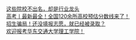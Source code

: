   
[这些院校不出名，却是行业龙头](http://www.dianyue.me/archives/840/qmashta79l31wp0m/)  
[高考丨最新最全！全国120余所高校预估分数线来了！](http://www.dianyue.me/archives/527/0dgaamz316mqbnuo/)  
[招生骗局！还没填报志愿，就已经被录取？](http://www.dianyue.me/archives/822/etnfyas2otz17y1v/)  
[欢迎报考华东交通大学理工学院！](http://www.dianyue.me/archives/082/v1vcyjj3ye7fni7m/)